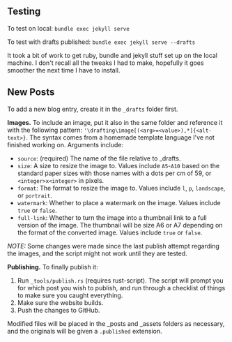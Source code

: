 ## Testing

To test on local: `bundle exec jekyll serve`

To test with drafts published: `bundle exec jekyll serve --drafts`

It took a bit of work to get ruby, bundle and jekyll stuff set up on the local machine. I don't recall all the tweaks I had to make, hopefully it goes smoother the next time I have to install.

## New Posts

To add a new blog entry, create it in the `_drafts` folder first. 

**Images.** To include an image, put it also in the same folder and reference it with the following pattern: `'\drafting\image[(<arg>=<value>),*]{<alt-text>}`. The syntax comes from a homemade template language I've not finished working on. Arguments include:
* `source`: (required) The name of the file relative to _drafts.
* `size`: A size to resize the image to. Values include `A5`-`A10` based on the standard paper sizes with those names with a dots per cm of 59, or `<integer>x<integer>` in pixels.
* `format`: The format to resize the image to. Values include `l`, `p`, `landscape`, or `portrait`.
* `watermark`: Whether to place a watermark on the image. Values include `true` or `false`.
* `full-link`: Whether to turn the image into a thumbnail link to a full version of the image. The thumbnail will be size A6 or A7 depending on the format of the converted image. Values include `true` or `false`.

*NOTE:* Some changes were made since the last publish attempt regarding the images, and the script might not work until they are tested.

**Publishing.** To finally publish it:

1) Run `_tools/publish.rs` (requires rust-script). The script will prompt you for which post you wish to publish, and run through a checklist of things to make sure you caught everything. 
2) Make sure the website builds.
3) Push the changes to GitHub.

Modified files will be placed in the _posts and _assets folders as necessary, and the originals will be given a `.published` extension.